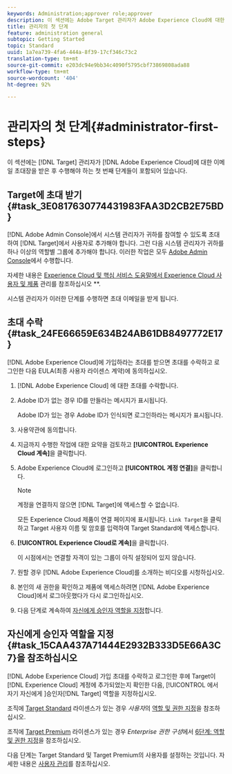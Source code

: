 ```yaml
---
keywords: Administration;approver role;approver
description: 이 섹션에는 Adobe Target 관리자가 Adobe Experience Cloud에 대한 이메일 초대장을 받은 후 수행해야 하는 첫 번째 단계들이 포함되어 있습니다.
title: 관리자의 첫 단계
feature: administration general
subtopic: Getting Started
topic: Standard
uuid: 1a7ea739-4fa6-444a-8f39-17cf346c73c2
translation-type: tm+mt
source-git-commit: e203dc94e9bb34c4090f5795cbf73869808ada88
workflow-type: tm+mt
source-wordcount: '404'
ht-degree: 92%

---
```



# 관리자의 첫 단계{#administrator-first-steps}

이 섹션에는 [!DNL Target] 관리자가 [!DNL Adobe Experience Cloud]에 대한 이메일 초대장을 받은 후 수행해야 하는 첫 번째 단계들이 포함되어 있습니다.

## Target에 초대 받기 {#task_3E0817630774431983FAA3D2CB2E75BD}

[!DNL Adobe Admin Console]에서 시스템 관리자가 귀하를 참여할 수 있도록 초대하여 [!DNL Target]에서 사용자로 추가해야 합니다. 그런 다음 시스템 관리자가 귀하를 하나 이상의 역할별 그룹에 추가해야 합니다. 이러한 작업은 모두 [Adobe Admin Console](https://adminconsole.adobe.com)에서 수행합니다.

자세한 내용은 [Experience Cloud 및 핵심 서비스 도움말에서 Experience Cloud 사용자 및 제품](https://docs.adobe.com/content/help/en/core-services/interface/manage-users-and-products/admin-getting-started.html) 관리를 참조하십시오 **.

시스템 관리자가 이러한 단계를 수행하면 초대 이메일을 받게 됩니다. 

## 초대 수락 {#task_24FE66659E634B24AB61DB8497772E17}

[!DNL Adobe Experience Cloud]에 가입하라는 초대를 받으면 초대를 수락하고 로그인한 다음 EULA(최종 사용자 라이센스 계약)에 동의하십시오.

1. [!DNL Adobe Experience Cloud] 에 대한 초대를 수락합니다.
1. Adobe ID가 없는 경우 ID를 만들라는 메시지가 표시됩니다.

   Adobe ID가 있는 경우 Adobe ID가 인식되면 로그인하라는 메시지가 표시됩니다.
1. 사용약관에 동의합니다.
1. 지금까지 수행한 작업에 대한 요약을 검토하고 **[!UICONTROL Experience Cloud 계속]**&#x200B;을 클릭합니다.
1. Adobe Experience Cloud에 로그인하고 **[!UICONTROL 계정 연결]**&#x200B;을 클릭합니다.

   >[!NOTE]
   >
   >계정을 연결하지 않으면 [!DNL Target]에 액세스할 수 없습니다.

   모든 Experience Cloud 제품이 연결 페이지에 표시됩니다. `Link Target`을 클릭하고 Target 사용자 이름 및 암호를 입력하여 Target Standard에 액세스합니다.
1. **[!UICONTROL Experience Cloud로 계속]**&#x200B;을 클릭합니다.

   이 시점에서는 연결할 자격이 있는 그룹이 아직 설정되어 있지 않습니다.
1. 원할 경우 [!DNL Adobe Experience Cloud]를 소개하는 비디오를 시청하십시오.
1. 본인의 새 권한을 확인하고 제품에 액세스하려면 [!DNL Adobe Experience Cloud]에서 로그아웃했다가 다시 로그인하십시오.
1. 다음 단계로 계속하여 [자신에게 승인자 역할을 지정](../administrating-target/start-target.md#task_15CAA437A71444E2932B333D5E66A3C7)합니다.

## 자신에게 승인자 역할을 지정{#task_15CAA437A71444E2932B333D5E66A3C7}을 참조하십시오 

[!DNL Adobe Experience Cloud] 가입 초대를 수락하고 로그인한 후에 Target이 [!DNL Experience Cloud] 계정에 추가되었는지 확인한 다음, [!UICONTROL 에서 자기 자신에게 ]승인자[!DNL Target] 역할을 지정하십시오.

조직에 [Target Standard](/help/c-intro/intro.md#section_ACD5EFF17AAB4E979CBEFA0145CCD905) 라이센스가 있는 경우 *사용자*&#x200B;의 [역할 및 권한 지정](/help/administrating-target/c-user-management/c-user-management/user-management.md#roles-permissions)을 참조하십시오.

조직에 [Target Premium](/help/c-intro/intro.md#premium) 라이센스가 있는 경우 *Enterprise 권한 구성*&#x200B;에서 [6단계: 역할 및 권한 지정](/help/administrating-target/c-user-management/property-channel/properties-overview.md#section_8C425E43E5DD4111BBFC734A2B7ABC80)을 참조하십시오.

다음 단계는 Target Standard 및 Target Premium의 사용자를 설정하는 것입니다. 자세한 내용은 [사용자 관리](/help/administrating-target/c-user-management/user-management.md)를 참조하십시오.